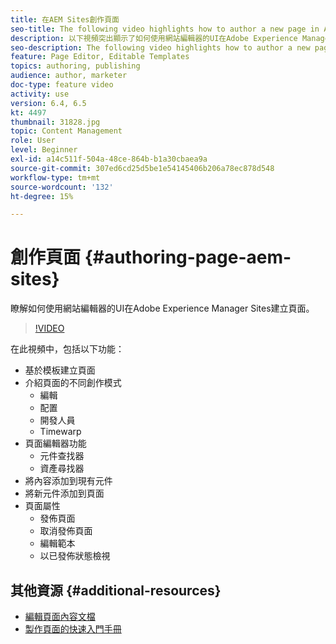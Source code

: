 ```yaml
---
title: 在AEM Sites創作頁面
seo-title: The following video highlights how to author a new page in Adobe Experience Manager Sites using the Site Editor's UI
description: 以下視頻突出顯示了如何使用網站編輯器的UI在Adobe Experience Manager Sites建立新頁面
seo-description: The following video highlights how to author a new page in Adobe Experience Manager Sites using the Site Editor's UI
feature: Page Editor, Editable Templates
topics: authoring, publishing
audience: author, marketer
doc-type: feature video
activity: use
version: 6.4, 6.5
kt: 4497
thumbnail: 31828.jpg
topic: Content Management
role: User
level: Beginner
exl-id: a14c511f-504a-48ce-864b-b1a30cbaea9a
source-git-commit: 307ed6cd25d5be1e54145406b206a78ec878d548
workflow-type: tm+mt
source-wordcount: '132'
ht-degree: 15%

---
```


# 創作頁面 {#authoring-page-aem-sites}

瞭解如何使用網站編輯器的UI在Adobe Experience Manager Sites建立頁面。

>[!VIDEO](https://video.tv.adobe.com/v/31828?quality=12&learn=on)

在此視頻中，包括以下功能：

* 基於模板建立頁面
* 介紹頁面的不同創作模式
   * 編輯
   * 配置
   * 開發人員
   * Timewarp
* 頁面編輯器功能
   * 元件查找器
   * 資產尋找器
* 將內容添加到現有元件
* 將新元件添加到頁面
* 頁面屬性
   * 發佈頁面
   * 取消發佈頁面
   * 編輯範本
   * 以已發佈狀態檢視

## 其他資源 {#additional-resources}

* [編輯頁面內容文檔](https://experienceleague.adobe.com/docs/experience-manager-cloud-service/sites/authoring/fundamentals/editing-content.html)
* [製作頁面的快速入門手冊](https://experienceleague.adobe.com/docs/experience-manager-cloud-service/sites/authoring/getting-started/quick-start.html)
